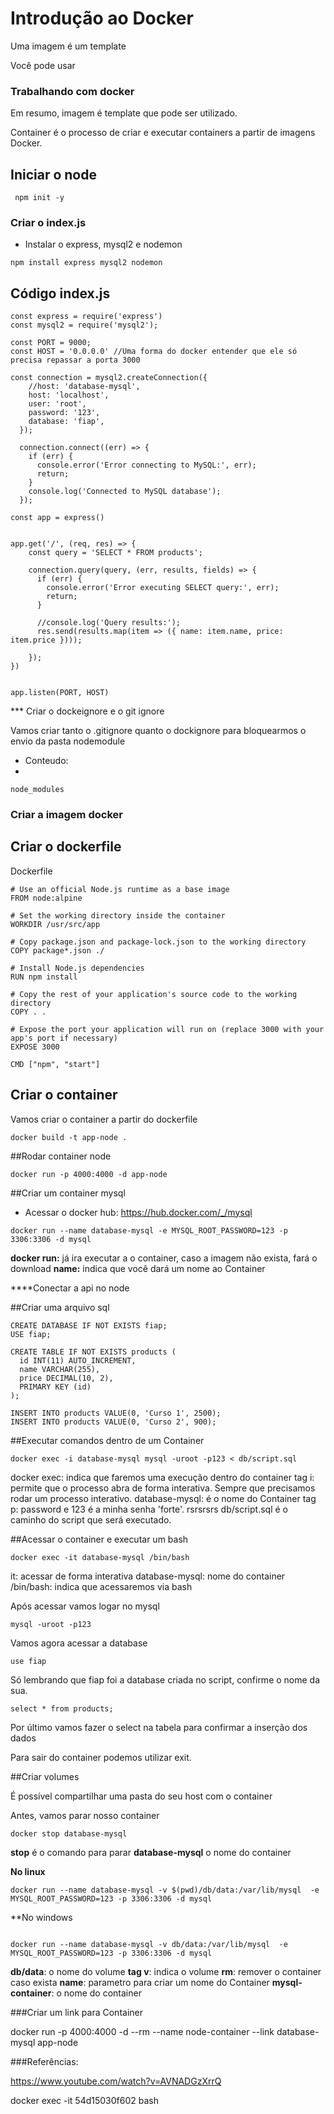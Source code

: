 # Introdução ao Docker 

Uma imagem é um template

Você pode usar 


### Trabalhando com docker

Em resumo, imagem é template que pode ser utilizado. 

Container é o processo de criar e executar containers a partir de imagens Docker. 


## Iniciar o node 

```
 npm init -y
```



### Criar o index.js
- Instalar o express, mysql2 e nodemon

```
npm install express mysql2 nodemon
```


## Código index.js

```
const express = require('express')
const mysql2 = require('mysql2');

const PORT = 9000;
const HOST = '0.0.0.0' //Uma forma do docker entender que ele só precisa repassar a porta 3000

const connection = mysql2.createConnection({
    //host: 'database-mysql',
    host: 'localhost',
    user: 'root',
    password: '123',
    database: 'fiap',
  });

  connection.connect((err) => {
    if (err) {
      console.error('Error connecting to MySQL:', err);
      return;
    }
    console.log('Connected to MySQL database');
  });

const app = express()


app.get('/', (req, res) => {
    const query = 'SELECT * FROM products';

    connection.query(query, (err, results, fields) => {
      if (err) {
        console.error('Error executing SELECT query:', err);
        return;
      }
    
      //console.log('Query results:');
      res.send(results.map(item => ({ name: item.name, price: item.price })));
 
    });
})


app.listen(PORT, HOST)
```

*** Criar o dockeignore e o git ignore

Vamos criar tanto o .gitignore quanto o dockignore para bloquearmos o envio da pasta nodemodule

- Conteudo:
- 
```
node_modules
```



### Criar a imagem docker


## Criar o dockerfile 
Dockerfile 
```
# Use an official Node.js runtime as a base image
FROM node:alpine

# Set the working directory inside the container
WORKDIR /usr/src/app

# Copy package.json and package-lock.json to the working directory
COPY package*.json ./

# Install Node.js dependencies
RUN npm install

# Copy the rest of your application's source code to the working directory
COPY . .

# Expose the port your application will run on (replace 3000 with your app's port if necessary)
EXPOSE 3000

CMD ["npm", "start"]
```

## Criar o container

Vamos criar o container a partir do dockerfile

```
docker build -t app-node .
```

##Rodar container node 

```
docker run -p 4000:4000 -d app-node
```


##Criar um container mysql 
- Acessar o docker hub: https://hub.docker.com/_/mysql


```
docker run --name database-mysql -e MYSQL_ROOT_PASSWORD=123 -p 3306:3306 -d mysql
```




**docker run:** já ira executar a o container, caso a imagem não exista, fará o download
**name:** indica que você dará um nome ao Container




****Conectar a api no node 






##Criar uma arquivo sql 


```
CREATE DATABASE IF NOT EXISTS fiap;
USE fiap;

CREATE TABLE IF NOT EXISTS products (
  id INT(11) AUTO_INCREMENT,
  name VARCHAR(255),
  price DECIMAL(10, 2),
  PRIMARY KEY (id)
);

INSERT INTO products VALUE(0, 'Curso 1', 2500);
INSERT INTO products VALUE(0, 'Curso 2', 900);
```


##Executar comandos dentro de um Container



```
docker exec -i database-mysql mysql -uroot -p123 < db/script.sql
```


docker exec: indica que faremos uma execução dentro do container
tag i: permite que o processo abra de forma interativa. Sempre que precisamos rodar um processo interativo. 
database-mysql: é o nome do Container
tag p: password e 123 é a minha senha 'forte'. rsrsrsrs
db/script.sql é o caminho do script que será executado. 



##Acessar o container e executar um bash

```
docker exec -it database-mysql /bin/bash
````

it: acessar de forma interativa
database-mysql: nome do container 
/bin/bash: indica que acessaremos via bash 


Após acessar vamos logar no mysql 


```
mysql -uroot -p123 
```

Vamos agora acessar a database 


```
use fiap
```

Só lembrando que fiap foi a database criada no script, confirme o nome da sua. 

```
select * from products; 
```

Por último vamos fazer o select na tabela para confirmar a inserção dos dados

Para sair do container podemos utilizar exit. 



##Criar volumes

É possível compartilhar uma pasta do seu host com o container 


Antes, vamos parar nosso container 

```
docker stop database-mysql
```

**stop** é o comando para parar
**database-mysql** o nome do container 


**No linux**

```
docker run --name database-mysql -v $(pwd)/db/data:/var/lib/mysql  -e MYSQL_ROOT_PASSWORD=123 -p 3306:3306 -d mysql
```

**No windows
```

docker run --name database-mysql -v db/data:/var/lib/mysql  -e MYSQL_ROOT_PASSWORD=123 -p 3306:3306 -d mysql

```



**db/data**: o nome do volume 
**tag v**: indica o volume
**rm**: remover o container caso exista
**name**: parametro para criar um nome do Container
**mysql-container**: o nome do container





###Criar um link para Container

docker run -p 4000:4000 -d --rm --name node-container --link database-mysql app-node







###Referências: 

https://www.youtube.com/watch?v=AVNADGzXrrQ














docker exec -it 54d15030f602 bash




























